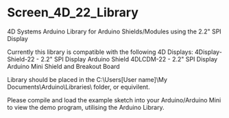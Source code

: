 Screen_4D_22_Library
====================

4D Systems Arduino Library for Arduino Shields/Modules using the 2.2" SPI Display

Currently this library is compatible with the following 4D Displays:
4Display-Shield-22 - 2.2" SPI Display Arduino Shield 
4DLCDM-22 - 2.2" SPI Display Arduino Mini Shield and Breakout Board

Library should be placed in the C:\Users\[User name]\My Documents\Arduino\Libraries\ folder, or equivilent.

Please compile and load the example sketch into your Arduino/Arduino Mini to view the demo program, utilising the Arduino Library.